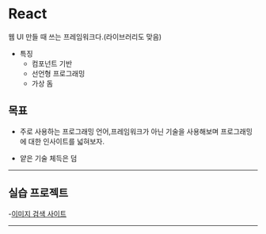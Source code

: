 # React
웹 UI 만들 때 쓰는 프레임워크다.(라이브러리도 맞음) 


- 특징
    - 컴포넌트 기반
    - 선언형 프로그래밍
    - 가상 돔

## 목표

- 주로 사용하는 프로그래밍 언어,프레임워크가 아닌 기술을 사용해보며
프로그래밍에 대한 인사이트를 넓혀보자.

- 얕은 기술 체득은 덤

---

## 실습 프로젝트
-[이미지 검색 사이트](https://github.com/ruukr8080/React-Basic)

---